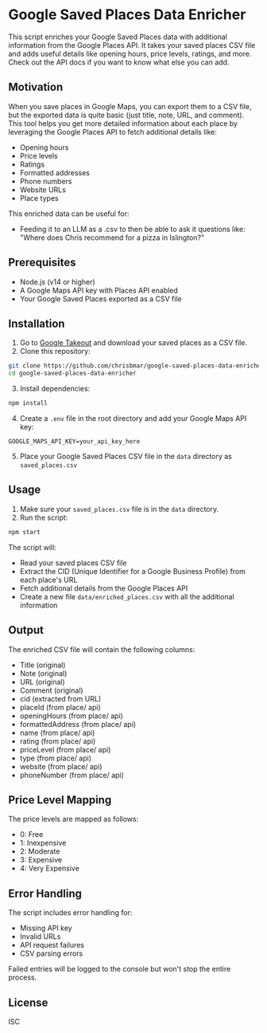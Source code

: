 # Google Saved Places Data Enricher

This script enriches your Google Saved Places data with additional information from the Google Places API. It takes your saved places CSV file and adds useful details like opening hours, price levels, ratings, and more. Check out the API docs if you want to know what else you can add.

## Motivation

When you save places in Google Maps, you can export them to a CSV file, but the exported data is quite basic (just title, note, URL, and comment). This tool helps you get more detailed information about each place by leveraging the Google Places API to fetch additional details like:

- Opening hours
- Price levels
- Ratings
- Formatted addresses
- Phone numbers
- Website URLs
- Place types

This enriched data can be useful for:

- Feeding it to an LLM as a .csv to then be able to ask it questions like: "Where does Chris recommend for a pizza in Islington?"

## Prerequisites

- Node.js (v14 or higher)
- A Google Maps API key with Places API enabled
- Your Google Saved Places exported as a CSV file

## Installation

1. Go to [Google Takeout](https://takeout.google.com/) and download your saved places as a CSV file.
2. Clone this repository:

```bash
git clone https://github.com/chrisbmar/google-saved-places-data-enricher.git
cd google-saved-places-data-enricher
```

3. Install dependencies:

```bash
npm install
```

4. Create a `.env` file in the root directory and add your Google Maps API key:

```
GOOGLE_MAPS_API_KEY=your_api_key_here
```

5. Place your Google Saved Places CSV file in the `data` directory as `saved_places.csv`

## Usage

1. Make sure your `saved_places.csv` file is in the `data` directory.
2. Run the script:

```bash
npm start
```

The script will:

- Read your saved places CSV file
- Extract the CID (Unique Identifier for a Google Business Profile) from each place's URL
- Fetch additional details from the Google Places API
- Create a new file `data/enriched_places.csv` with all the additional information

## Output

The enriched CSV file will contain the following columns:

- Title (original)
- Note (original)
- URL (original)
- Comment (original)
- cid (extracted from URL)
- placeId (from place/ api)
- openingHours (from place/ api)
- formattedAddress (from place/ api)
- name (from place/ api)
- rating (from place/ api)
- priceLevel (from place/ api)
- type (from place/ api)
- website (from place/ api)
- phoneNumber (from place/ api)

## Price Level Mapping

The price levels are mapped as follows:

- 0: Free
- 1: Inexpensive
- 2: Moderate
- 3: Expensive
- 4: Very Expensive

## Error Handling

The script includes error handling for:

- Missing API key
- Invalid URLs
- API request failures
- CSV parsing errors

Failed entries will be logged to the console but won't stop the entire process.

## License

ISC
